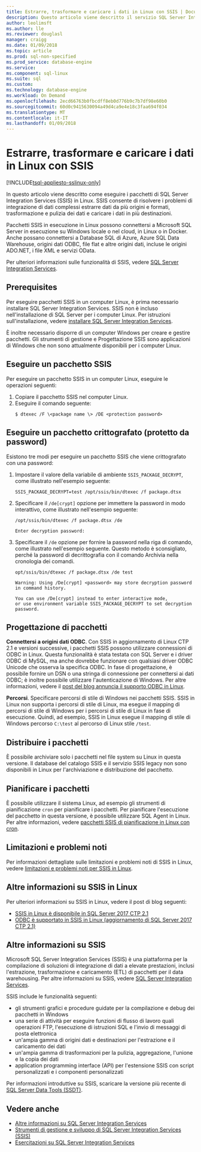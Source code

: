 ```yaml
---
title: Estrarre, trasformare e caricare i dati in Linux con SSIS | Documenti Microsoft
description: Questo articolo viene descritto il servizio SQL Server Integration Services (SSIS) per i computer Linux
author: leolimsft
ms.author: lle
ms.reviewer: douglasl
manager: craigg
ms.date: 01/09/2018
ms.topic: article
ms.prod: sql-non-specified
ms.prod_service: database-engine
ms.service: 
ms.component: sql-linux
ms.suite: sql
ms.custom: 
ms.technology: database-engine
ms.workload: On Demand
ms.openlocfilehash: 2ecd66763b0fbcdff8eb0d776b9c7b7df98e60b0
ms.sourcegitcommit: 60d0c9415630094a49d4ca9e4e18c3faa694f034
ms.translationtype: MT
ms.contentlocale: it-IT
ms.lasthandoff: 01/09/2018
---
```

# <a name="extract-transform-and-load-data-on-linux-with-ssis"></a>Estrarre, trasformare e caricare i dati in Linux con SSIS

[!INCLUDE[tsql-appliesto-sslinux-only](../includes/tsql-appliesto-sslinux-only.md)]

In questo articolo viene descritto come eseguire i pacchetti di SQL Server Integration Services (SSIS) in Linux. SSIS consente di risolvere i problemi di integrazione di dati complessi estrarre dati da più origini e formati, trasformazione e pulizia dei dati e caricare i dati in più destinazioni. 

Pacchetti SSIS in esecuzione in Linux possono connettersi a Microsoft SQL Server in esecuzione su Windows locale o nel cloud, in Linux o in Docker. Anche possano connettersi a Database SQL di Azure, Azure SQL Data Warehouse, origini dati ODBC, file flat e altre origini dati, incluse le origini ADO.NET, i file XML e servizi OData.

Per ulteriori informazioni sulle funzionalità di SSIS, vedere [SQL Server Integration Services](../integration-services/sql-server-integration-services.md).

## <a name="prerequisites"></a>Prerequisites

Per eseguire pacchetti SSIS in un computer Linux, è prima necessario installare SQL Server Integration Services. SSIS non è incluso nell'installazione di SQL Server per i computer Linux. Per istruzioni sull'installazione, vedere [installare SQL Server Integration Services](sql-server-linux-setup-ssis.md).

È inoltre necessario disporre di un computer Windows per creare e gestire pacchetti. Gli strumenti di gestione e Progettazione SSIS sono applicazioni di Windows che non sono attualmente disponibili per i computer Linux. 

## <a name="run-an-ssis-package"></a>Eseguire un pacchetto SSIS

Per eseguire un pacchetto SSIS in un computer Linux, eseguire le operazioni seguenti:

1.  Copiare il pacchetto SSIS nel computer Linux.
2.  Eseguire il comando seguente:
    ```
    $ dtexec /F \<package name \> /DE <protection password>
    ```

## <a name="run-an-encrypted-password-protected-package"></a>Eseguire un pacchetto crittografato (protetto da password)
Esistono tre modi per eseguire un pacchetto SSIS che viene crittografato con una password:

1.  Impostare il valore della variabile di ambiente `SSIS_PACKAGE_DECRYPT`, come illustrato nell'esempio seguente:

    ```
    SSIS_PACKAGE_DECRYPT=test /opt/ssis/bin/dtexec /f package.dtsx
    ```

2.  Specificare il `/de[crypt]` opzione per immettere la password in modo interattivo, come illustrato nell'esempio seguente:

    ```
    /opt/ssis/bin/dtexec /f package.dtsx /de
    
    Enter decryption password:
    ```

3.  Specificare il `/de` opzione per fornire la password nella riga di comando, come illustrato nell'esempio seguente. Questo metodo è sconsigliato, perché la password di decrittografia con il comando Archivia nella cronologia dei comandi.

    ```
    opt/ssis/bin/dtexec /f package.dtsx /de test
    
    Warning: Using /De[crypt] <password> may store decryption password in command history.
    
    You can use /De[crypt] instead to enter interactive mode,
    or use environment variable SSIS_PACKAGE_DECRYPT to set decryption password.
    ```

## <a name="design-packages"></a>Progettazione di pacchetti

**Connettersi a origini dati ODBC**. Con SSIS in aggiornamento di Linux CTP 2.1 e versioni successive, i pacchetti SSIS possono utilizzare connessioni di ODBC in Linux. Questa funzionalità è stata testata con SQL Server e i driver ODBC di MySQL, ma anche dovrebbe funzionare con qualsiasi driver ODBC Unicode che osserva la specifica ODBC. In fase di progettazione, è possibile fornire un DSN o una stringa di connessione per connettersi ai dati ODBC; è inoltre possibile utilizzare l'autenticazione di Windows. Per altre informazioni, vedere il [post del blog annuncia il supporto ODBC in Linux](https://blogs.msdn.microsoft.com/ssis/2017/06/16/odbc-is-supported-in-ssis-on-linux-ssis-helsinki-ctp2-1-refresh/).

**Percorsi**. Specificare percorsi di stile di Windows nei pacchetti SSIS. SSIS in Linux non supporta i percorsi di stile di Linux, ma esegue il mapping di percorsi di stile di Windows per i percorsi di stile di Linux in fase di esecuzione. Quindi, ad esempio, SSIS in Linux esegue il mapping di stile di Windows percorso `C:\test` al percorso di Linux stile `/test`.

## <a name="deploy-packages"></a>Distribuire i pacchetti
È possibile archiviare solo i pacchetti nel file system su Linux in questa versione. Il database del catalogo SSIS e il servizio SSIS legacy non sono disponibili in Linux per l'archiviazione e distribuzione del pacchetto.

## <a name="schedule-packages"></a>Pianificare i pacchetti
È possibile utilizzare il sistema Linux, ad esempio gli strumenti di pianificazione `cron` per pianificare i pacchetti. Per pianificare l'esecuzione del pacchetto in questa versione, è possibile utilizzare SQL Agent in Linux. Per altre informazioni, vedere [pacchetti SSIS di pianificazione in Linux con cron](sql-server-linux-schedule-ssis-packages.md).

## <a name="limitations-and-known-issues"></a>Limitazioni e problemi noti

Per informazioni dettagliate sulle limitazioni e problemi noti di SSIS in Linux, vedere [limitazioni e problemi noti per SSIS in Linux](sql-server-linux-ssis-known-issues.md).

## <a name="more-info-about-ssis-on-linux"></a>Altre informazioni su SSIS in Linux

Per ulteriori informazioni su SSIS in Linux, vedere il post di blog seguenti:

-   [SSIS in Linux è disponibile in SQL Server 2017 CTP 2.1](https://blogs.msdn.microsoft.com/ssis/2017/05/17/ssis-helsinki-is-available-in-sql-server-vnext-ctp2-1/)
-   [ODBC è supportato in SSIS in Linux (aggiornamento di SQL Server 2017 CTP 2.1)](https://blogs.msdn.microsoft.com/ssis/2017/06/16/odbc-is-supported-in-ssis-on-linux-ssis-helsinki-ctp2-1-refresh/)

## <a name="more-info-about-ssis"></a>Altre informazioni su SSIS

Microsoft SQL Server Integration Services (SSIS) è una piattaforma per la compilazione di soluzioni di integrazione di dati a elevate prestazioni, inclusi l'estrazione, trasformazione e caricamento (ETL) di pacchetti per il data warehousing. Per altre informazioni su SSIS, vedere [SQL Server Integration Services](/sql/integration-services/sql-server-integration-services).

SSIS include le funzionalità seguenti:
- gli strumenti grafici e procedure guidate per la compilazione e debug dei pacchetti in Windows
- una serie di attività per eseguire funzioni di flusso di lavoro quali operazioni FTP, l'esecuzione di istruzioni SQL e l'invio di messaggi di posta elettronica
- un'ampia gamma di origini dati e destinazioni per l'estrazione e il caricamento dei dati
- un'ampia gamma di trasformazioni per la pulizia, aggregazione, l'unione e la copia dei dati
- application programming interface (API) per l'estensione SSIS con script personalizzati e i componenti personalizzati

Per informazioni introduttive su SSIS, scaricare la versione più recente di [SQL Server Data Tools (SSDT)](../integration-services/ssis-how-to-create-an-etl-package.md).

## <a name="see-also"></a>Vedere anche
- [Altre informazioni su SQL Server Integration Services](../integration-services/sql-server-integration-services.md)
- [Strumenti di gestione e sviluppo di SQL Server Integration Services (SSIS)](../integration-services/integration-services-ssis-development-and-management-tools.md)
- [Esercitazioni su SQL Server Integration Services](../integration-services/integration-services-tutorials.md)
